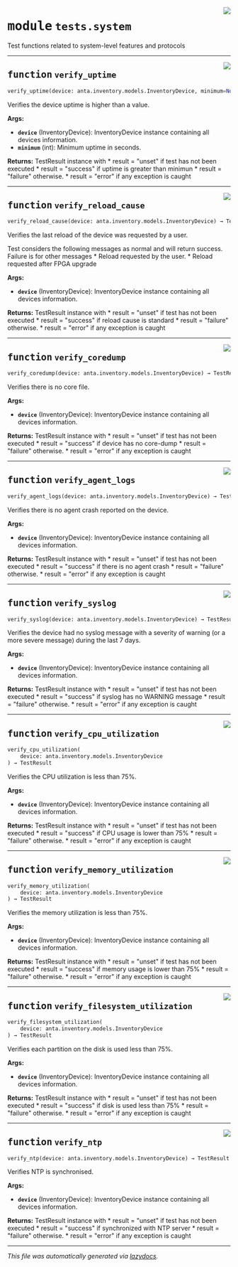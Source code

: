 <!-- markdownlint-disable -->

<a href="../../anta/tests/system.py#L0"><img align="right" style="float:right;" src="https://img.shields.io/badge/-source-cccccc?style=flat-square"></a>

# <kbd>module</kbd> `tests.system`
Test functions related to system-level features and protocols


---

<a href="../../anta/tests/system.py#L9"><img align="right" style="float:right;" src="https://img.shields.io/badge/-source-cccccc?style=flat-square"></a>

## <kbd>function</kbd> `verify_uptime`

```python
verify_uptime(device: anta.inventory.models.InventoryDevice, minimum=None)
```

Verifies the device uptime is higher than a value.



**Args:**

 - <b>`device`</b> (InventoryDevice):  InventoryDevice instance containing all devices information.
 - <b>`minimum`</b> (int):  Minimum uptime in seconds.



**Returns:**
 TestResult instance with * result = "unset" if test has not been executed * result = "success" if uptime is greater than minimun * result = "failure" otherwise. * result = "error" if any exception is caught


---

<a href="../../anta/tests/system.py#L43"><img align="right" style="float:right;" src="https://img.shields.io/badge/-source-cccccc?style=flat-square"></a>

## <kbd>function</kbd> `verify_reload_cause`

```python
verify_reload_cause(device: anta.inventory.models.InventoryDevice) → TestResult
```

Verifies the last reload of the device was requested by a user.

Test considers the following messages as normal and will return success. Failure is for other messages * Reload requested by the user. * Reload requested after FPGA upgrade



**Args:**

 - <b>`device`</b> (InventoryDevice):  InventoryDevice instance containing all devices information.



**Returns:**
 TestResult instance with * result = "unset" if test has not been executed * result = "success" if reload cause is standard * result = "failure" otherwise. * result = "error" if any exception is caught


---

<a href="../../anta/tests/system.py#L75"><img align="right" style="float:right;" src="https://img.shields.io/badge/-source-cccccc?style=flat-square"></a>

## <kbd>function</kbd> `verify_coredump`

```python
verify_coredump(device: anta.inventory.models.InventoryDevice) → TestResult
```

Verifies there is no core file.



**Args:**

 - <b>`device`</b> (InventoryDevice):  InventoryDevice instance containing all devices information.



**Returns:**
 TestResult instance with * result = "unset" if test has not been executed * result = "success" if device has no core-dump * result = "failure" otherwise. * result = "error" if any exception is caught


---

<a href="../../anta/tests/system.py#L104"><img align="right" style="float:right;" src="https://img.shields.io/badge/-source-cccccc?style=flat-square"></a>

## <kbd>function</kbd> `verify_agent_logs`

```python
verify_agent_logs(device: anta.inventory.models.InventoryDevice) → TestResult
```

Verifies there is no agent crash reported on the device.



**Args:**

 - <b>`device`</b> (InventoryDevice):  InventoryDevice instance containing all devices information.



**Returns:**
 TestResult instance with * result = "unset" if test has not been executed * result = "success" if there is no agent crash * result = "failure" otherwise. * result = "error" if any exception is caught


---

<a href="../../anta/tests/system.py#L132"><img align="right" style="float:right;" src="https://img.shields.io/badge/-source-cccccc?style=flat-square"></a>

## <kbd>function</kbd> `verify_syslog`

```python
verify_syslog(device: anta.inventory.models.InventoryDevice) → TestResult
```

Verifies the device had no syslog message with a severity of warning (or a more severe message) during the last 7 days.



**Args:**

 - <b>`device`</b> (InventoryDevice):  InventoryDevice instance containing all devices information.



**Returns:**
 TestResult instance with * result = "unset" if test has not been executed * result = "success" if syslog has no WARNING message * result = "failure" otherwise. * result = "error" if any exception is caught


---

<a href="../../anta/tests/system.py#L160"><img align="right" style="float:right;" src="https://img.shields.io/badge/-source-cccccc?style=flat-square"></a>

## <kbd>function</kbd> `verify_cpu_utilization`

```python
verify_cpu_utilization(
    device: anta.inventory.models.InventoryDevice
) → TestResult
```

Verifies the CPU utilization is less than 75%.



**Args:**

 - <b>`device`</b> (InventoryDevice):  InventoryDevice instance containing all devices information.



**Returns:**
 TestResult instance with * result = "unset" if test has not been executed * result = "success" if CPU usage is lower than 75% * result = "failure" otherwise. * result = "error" if any exception is caught


---

<a href="../../anta/tests/system.py#L188"><img align="right" style="float:right;" src="https://img.shields.io/badge/-source-cccccc?style=flat-square"></a>

## <kbd>function</kbd> `verify_memory_utilization`

```python
verify_memory_utilization(
    device: anta.inventory.models.InventoryDevice
) → TestResult
```

Verifies the memory utilization is less than 75%.



**Args:**

 - <b>`device`</b> (InventoryDevice):  InventoryDevice instance containing all devices information.



**Returns:**
 TestResult instance with * result = "unset" if test has not been executed * result = "success" if memory usage is lower than 75% * result = "failure" otherwise. * result = "error" if any exception is caught


---

<a href="../../anta/tests/system.py#L216"><img align="right" style="float:right;" src="https://img.shields.io/badge/-source-cccccc?style=flat-square"></a>

## <kbd>function</kbd> `verify_filesystem_utilization`

```python
verify_filesystem_utilization(
    device: anta.inventory.models.InventoryDevice
) → TestResult
```

Verifies each partition on the disk is used less than 75%.



**Args:**

 - <b>`device`</b> (InventoryDevice):  InventoryDevice instance containing all devices information.



**Returns:**
 TestResult instance with * result = "unset" if test has not been executed * result = "success" if disk is used less than 75% * result = "failure" otherwise. * result = "error" if any exception is caught


---

<a href="../../anta/tests/system.py#L245"><img align="right" style="float:right;" src="https://img.shields.io/badge/-source-cccccc?style=flat-square"></a>

## <kbd>function</kbd> `verify_ntp`

```python
verify_ntp(device: anta.inventory.models.InventoryDevice) → TestResult
```

Verifies NTP is synchronised.



**Args:**

 - <b>`device`</b> (InventoryDevice):  InventoryDevice instance containing all devices information.



**Returns:**
 TestResult instance with * result = "unset" if test has not been executed * result = "success" if synchronized with NTP server * result = "failure" otherwise. * result = "error" if any exception is caught




---

_This file was automatically generated via [lazydocs](https://github.com/ml-tooling/lazydocs)._
